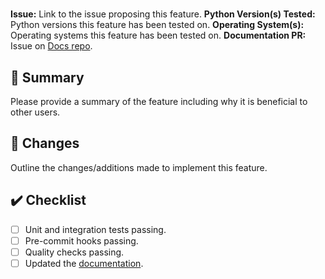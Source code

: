 # <Feature Title>

**Issue:** Link to the issue proposing this feature.
**Python Version(s) Tested:** Python versions this feature has been tested on.
**Operating System(s):** Operating systems this feature has been tested on.
**Documentation PR:** Issue on [Docs repo](https://github.com/simvue-io/docs).

## 📝 Summary

Please provide a summary of the feature including why it is beneficial to other users.

## 🔄 Changes

Outline the changes/additions made to implement this feature.

## ✔️ Checklist
- [ ] Unit and integration tests passing.
- [ ] Pre-commit hooks passing.
- [ ] Quality checks passing.
- [ ] Updated the [documentation](https://github.com/simvue-io/docs).
